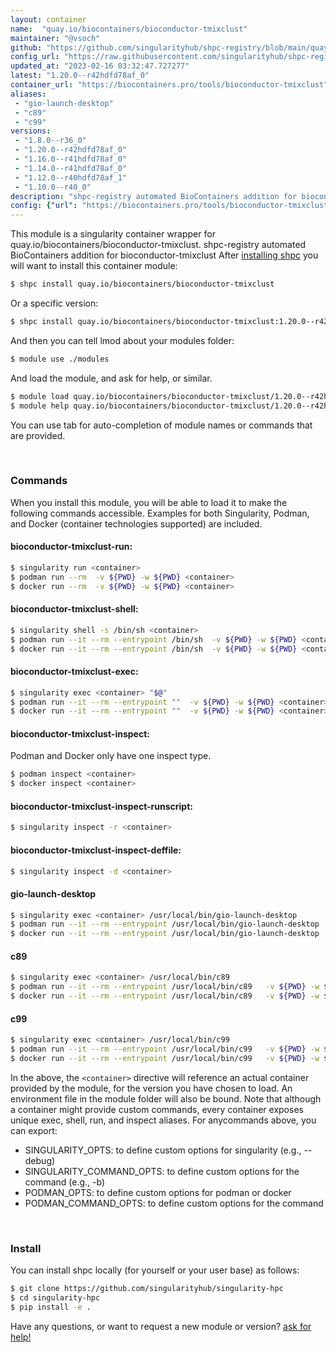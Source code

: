 ```yaml
---
layout: container
name:  "quay.io/biocontainers/bioconductor-tmixclust"
maintainer: "@vsoch"
github: "https://github.com/singularityhub/shpc-registry/blob/main/quay.io/biocontainers/bioconductor-tmixclust/container.yaml"
config_url: "https://raw.githubusercontent.com/singularityhub/shpc-registry/main/quay.io/biocontainers/bioconductor-tmixclust/container.yaml"
updated_at: "2023-02-16 03:32:47.727277"
latest: "1.20.0--r42hdfd78af_0"
container_url: "https://biocontainers.pro/tools/bioconductor-tmixclust"
aliases:
 - "gio-launch-desktop"
 - "c89"
 - "c99"
versions:
 - "1.8.0--r36_0"
 - "1.20.0--r42hdfd78af_0"
 - "1.16.0--r41hdfd78af_0"
 - "1.14.0--r41hdfd78af_0"
 - "1.12.0--r40hdfd78af_1"
 - "1.10.0--r40_0"
description: "shpc-registry automated BioContainers addition for bioconductor-tmixclust"
config: {"url": "https://biocontainers.pro/tools/bioconductor-tmixclust", "maintainer": "@vsoch", "description": "shpc-registry automated BioContainers addition for bioconductor-tmixclust", "latest": {"1.20.0--r42hdfd78af_0": "sha256:3cb6666f454c041e0155a5e262afec272ba72c322809e5de438bd315c4731219"}, "tags": {"1.8.0--r36_0": "sha256:718b979c60d0001155b3921c2703a32cbc7b85c1e133caa82995581591738994", "1.20.0--r42hdfd78af_0": "sha256:3cb6666f454c041e0155a5e262afec272ba72c322809e5de438bd315c4731219", "1.16.0--r41hdfd78af_0": "sha256:8a3e04b8551849c0bb66312eff0111fe753ad94faf287374053869c2c8c9ca20", "1.14.0--r41hdfd78af_0": "sha256:f0b3fbf2185fbb6656f2128a8fe28b189b16c49c310e944e33508ea0de887c63", "1.12.0--r40hdfd78af_1": "sha256:b4e755eb8dd6845216d15e6b12dd73665c3615b21c38cb843d41c524353f817c", "1.10.0--r40_0": "sha256:5eae0204de3c54ee9a28740cfaf1fe7d2ead3b8c83996fe700452f02de3e31fb"}, "docker": "quay.io/biocontainers/bioconductor-tmixclust", "aliases": {"gio-launch-desktop": "/usr/local/bin/gio-launch-desktop", "c89": "/usr/local/bin/c89", "c99": "/usr/local/bin/c99"}}
---
```


This module is a singularity container wrapper for quay.io/biocontainers/bioconductor-tmixclust.
shpc-registry automated BioContainers addition for bioconductor-tmixclust
After [installing shpc](#install) you will want to install this container module:


```bash
$ shpc install quay.io/biocontainers/bioconductor-tmixclust
```

Or a specific version:

```bash
$ shpc install quay.io/biocontainers/bioconductor-tmixclust:1.20.0--r42hdfd78af_0
```

And then you can tell lmod about your modules folder:

```bash
$ module use ./modules
```

And load the module, and ask for help, or similar.

```bash
$ module load quay.io/biocontainers/bioconductor-tmixclust/1.20.0--r42hdfd78af_0
$ module help quay.io/biocontainers/bioconductor-tmixclust/1.20.0--r42hdfd78af_0
```

You can use tab for auto-completion of module names or commands that are provided.

<br>

### Commands

When you install this module, you will be able to load it to make the following commands accessible.
Examples for both Singularity, Podman, and Docker (container technologies supported) are included.

#### bioconductor-tmixclust-run:

```bash
$ singularity run <container>
$ podman run --rm  -v ${PWD} -w ${PWD} <container>
$ docker run --rm  -v ${PWD} -w ${PWD} <container>
```

#### bioconductor-tmixclust-shell:

```bash
$ singularity shell -s /bin/sh <container>
$ podman run --it --rm --entrypoint /bin/sh  -v ${PWD} -w ${PWD} <container>
$ docker run --it --rm --entrypoint /bin/sh  -v ${PWD} -w ${PWD} <container>
```

#### bioconductor-tmixclust-exec:

```bash
$ singularity exec <container> "$@"
$ podman run --it --rm --entrypoint ""  -v ${PWD} -w ${PWD} <container> "$@"
$ docker run --it --rm --entrypoint ""  -v ${PWD} -w ${PWD} <container> "$@"
```

#### bioconductor-tmixclust-inspect:

Podman and Docker only have one inspect type.

```bash
$ podman inspect <container>
$ docker inspect <container>
```

#### bioconductor-tmixclust-inspect-runscript:

```bash
$ singularity inspect -r <container>
```

#### bioconductor-tmixclust-inspect-deffile:

```bash
$ singularity inspect -d <container>
```


#### gio-launch-desktop

```bash
$ singularity exec <container> /usr/local/bin/gio-launch-desktop
$ podman run --it --rm --entrypoint /usr/local/bin/gio-launch-desktop   -v ${PWD} -w ${PWD} <container> -c " $@"
$ docker run --it --rm --entrypoint /usr/local/bin/gio-launch-desktop   -v ${PWD} -w ${PWD} <container> -c " $@"
```


#### c89

```bash
$ singularity exec <container> /usr/local/bin/c89
$ podman run --it --rm --entrypoint /usr/local/bin/c89   -v ${PWD} -w ${PWD} <container> -c " $@"
$ docker run --it --rm --entrypoint /usr/local/bin/c89   -v ${PWD} -w ${PWD} <container> -c " $@"
```


#### c99

```bash
$ singularity exec <container> /usr/local/bin/c99
$ podman run --it --rm --entrypoint /usr/local/bin/c99   -v ${PWD} -w ${PWD} <container> -c " $@"
$ docker run --it --rm --entrypoint /usr/local/bin/c99   -v ${PWD} -w ${PWD} <container> -c " $@"
```



In the above, the `<container>` directive will reference an actual container provided
by the module, for the version you have chosen to load. An environment file in the
module folder will also be bound. Note that although a container
might provide custom commands, every container exposes unique exec, shell, run, and
inspect aliases. For anycommands above, you can export:

 - SINGULARITY_OPTS: to define custom options for singularity (e.g., --debug)
 - SINGULARITY_COMMAND_OPTS: to define custom options for the command (e.g., -b)
 - PODMAN_OPTS: to define custom options for podman or docker
 - PODMAN_COMMAND_OPTS: to define custom options for the command

<br>

### Install

You can install shpc locally (for yourself or your user base) as follows:

```bash
$ git clone https://github.com/singularityhub/singularity-hpc
$ cd singularity-hpc
$ pip install -e .
```

Have any questions, or want to request a new module or version? [ask for help!](https://github.com/singularityhub/singularity-hpc/issues)